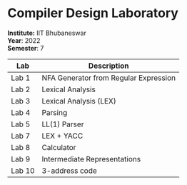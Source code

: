 # Compiler Design Laboratory

**Institute:** IIT Bhubaneswar\
**Year**: 2022\
**Semester**: 7

| Lab    | Description                           |
| ------ | ------------------------------------- |
| Lab 1  | NFA Generator from Regular Expression |
| Lab 2  | Lexical Analysis                      |
| Lab 3  | Lexical Analysis (LEX)                |
| Lab 4  | Parsing                               |
| Lab 5  | LL(1) Parser                          |
| Lab 7  | LEX + YACC                            |
| Lab 8  | Calculator                            |
| Lab 9  | Intermediate Representations          |
| Lab 10 | 3-address code                        |
